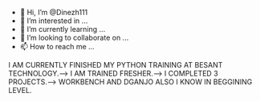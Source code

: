 - 👋 Hi, I’m @Dinezh111
- 👀 I’m interested in ...
- 🌱 I’m currently learning ...
- 💞️ I’m looking to collaborate on ...
- 📫 How to reach me ...

I  AM CURRENTLY FINISHED MY PYTHON TRAINING AT BESANT TECHNOLOGY.-->
I AM TRAINED FRESHER.-->
I COMPLETED 3 PROJECTS.-->
WORKBENCH AND DGANJO ALSO I KNOW IN BEGGINING LEVEL.
